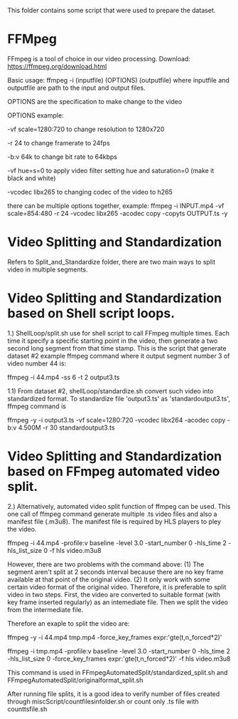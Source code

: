 This folder contains some script that were used to prepare the dataset.


# FFMpeg
FFmpeg is a tool of choice in our video processing.
Download:
https://ffmpeg.org/download.html

Basic usage:
ffmpeg -i (inputfile) (OPTIONS) (outputfile)
where inputfile and outputfile are path to the input and output files.

OPTIONS are the specification to make change to the video

OPTIONS example:

-vf scale=1280:720      to change resolution to 1280x720

-r 24                   to change framerate to 24fps

-b:v 64k                to change bit rate to 64kbps

-vf hue=s=0             to apply video filter setting hue and saturation=0 (make it black and white)

-vcodec libx265         to changing codec of the video to h265

there can be multiple options together, example:
ffmpeg -i INPUT.mp4 -vf scale=854:480 -r 24 -vcodec libx265 -acodec copy -copyts OUTPUT.ts -y

# Video Splitting and Standardization
Refers to Split_and_Standardize folder, there are two main ways to split video in multiple segments.

# Video Splitting and Standardization based on Shell script loops. 
1.) ShellLoop/split.sh use for shell script to call FFmpeg multiple times. Each time it specify a specific starting point in the video, then generate a two second long segment from that time stamp. This is the script that generate dataset #2
example ffmpeg command where it output segment number 3 of video number 44 is: 

ffmpeg -i 44.mp4 -ss 6 -t 2 output3.ts

1.1) From dataset #2, shellLoop/standardize.sh convert such video into standardized format.
To standardize file 'output3.ts' as 'standardoutput3.ts', ffmpeg command is 

ffmpeg -y -i output3.ts -vf scale=1280:720 -vcodec libx264 -acodec copy -b:v 4.500M -r 30 standardoutput3.ts

# Video Splitting and Standardization based on FFmpeg automated video split. 
2.) Alternatively, automated video split function of ffmpeg can be used. This one call of ffmpeg command generate multiple .ts video files and also a manifest file (.m3u8). The manifest file is required by HLS players to pley the video.

ffmpeg -i 44.mp4 -profile:v baseline -level 3.0 -start_number 0 -hls_time 2 -hls_list_size 0 -f hls video.m3u8

However, there are two problems with the command above: (1) The segment aren't split at 2 seconds interval because there are no key frame available at that point of the original video. (2) It only work with some certain video format of the original video. Therefore, it is preferable to split video in two steps. First, the video are converted to suitable format (with key frame inserted regularly) as an intemediate file. Then we split the video from the intermediate file. 

Therefore an exaple to split the video are:

ffmpeg -y -i 44.mp4 tmp.mp4 -force_key_frames expr:'gte(t,n_forced*2)'

ffmpeg -i tmp.mp4 -profile:v baseline -level 3.0 -start_number 0 -hls_time 2 -hls_list_size 0 -force_key_frames expr:'gte(t,n_forced*2)' -f hls video.m3u8

This command is used in FFmpegAutomatedSplit/standardized_split.sh and FFmpegAutomatedSplit/originalformat_split.sh

After running file splits, it is a good idea to verify number of files created through miscScript/countfilesinfolder.sh or count only .ts file with counttsfile.sh
